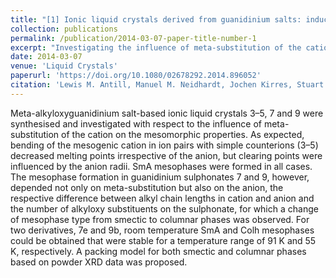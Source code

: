 ```yaml
---
title: "[1] Ionic liquid crystals derived from guanidinium salts: induction of columnar mesophases by bending of the cationic core"
collection: publications
permalink: /publication/2014-03-07-paper-title-number-1
excerpt: "Investigating the influence of meta-substitution of the cation on the mesomorphic properties.<br/><img src='/images/liqcrys.jpg'>"
date: 2014-03-07
venue: 'Liquid Crystals'
paperurl: 'https://doi.org/10.1080/02678292.2014.896052'
citation: 'Lewis M. Antill, Manuel M. Neidhardt, Jochen Kirres, Stuart Beardsworth, Markus Mansueto, Angelika Baro, and Sabine Laschat. (2014). &quot;Ionic liquid crystals derived from guanidinium salts: induction of columnar mesophases by bending of the cationic core.&quot; <i>Liquid Crystals</i>,  41 (7), 976-985.'
---
```

Meta-alkyloxyguanidinium salt-based ionic liquid crystals 3–5, 7 and 9 were synthesised and investigated with respect to the influence of meta-substitution of the cation on the mesomorphic properties. As expected, bending of the mesogenic cation in ion pairs with simple counterions (3–5) decreased melting points irrespective of the anion, but clearing points were influenced by the anion radii. SmA mesophases were formed in all cases. The mesophase formation in guanidinium sulphonates 7 and 9, however, depended not only on meta-substitution but also on the anion, the respective difference between alkyl chain lengths in cation and anion and the number of alkyloxy substituents on the sulphonate, for which a change of mesophase type from smectic to columnar phases was observed. For two derivatives, 7e and 9b, room temperature SmA and Colh mesophases could be obtained that were stable for a temperature range of 91 K and 55 K, respectively. A packing model for both smectic and columnar phases based on powder XRD data was proposed.